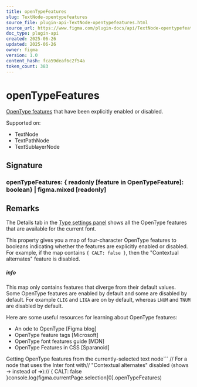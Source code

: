 ```yaml
---
title: openTypeFeatures
slug: TextNode-opentypefeatures
source_file: plugin-api-TextNode-opentypefeatures.html
source_url: https://www.figma.com/plugin-docs/api/TextNode-opentypefeatures/
doc_type: plugin-api
created: 2025-06-26
updated: 2025-06-26
owner: figma
version: 1.0
content_hash: fca59deaf6c2f54a
token_count: 383
---
```

# openTypeFeatures

[OpenType features](https://help.figma.com/hc/en-us/articles/4913951097367) that have been explicitly enabled or disabled.

 Supported on:

- TextNode
- TextPathNode
- TextSublayerNode

## Signature

### openTypeFeatures: { readonly [feature in OpenTypeFeature]: boolean} | figma.mixed [readonly]

## Remarks

The Details tab in the [Type settings panel](https://help.figma.com/hc/en-us/articles/360039956634-Explore-text-properties#type-settings) shows all the OpenType features that are available for the current font.

This property gives you a map of four-character OpenType features to booleans indicating whether the features are explicitly enabled or disabled. For example, if the map contains `{ CALT: false }`, then the "Contextual alternates" feature is disabled.

##### info

This map only contains features that diverge from their default values. Some OpenType features are enabled by default and some are disabled by default. For example `CLIG` and `LIGA` are on by default, whereas `LNUM` and `TNUM` are disabled by default.

Here are some useful resources for learning about OpenType features:

- An ode to OpenType [Figma blog]
- OpenType feature tags [Microsoft]
- OpenType font features guide [MDN]
- OpenType Features in CSS [Sparanoid]

Getting OpenType features from the currently-selected text node```
// For a node that uses the Inter font with// "Contextual alternates" disabled (shows -> instead of ➔):// { CALT: false }console.log(figma.currentPage.selection[0].openTypeFeatures)
```